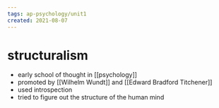```yaml
---
tags: ap-psychology/unit1 
created: 2021-08-07
---
```


# structuralism

- early school of thought in [[psychology]]
- promoted by [[Wilhelm Wundt]] and [[Edward Bradford Titchener]]
- used introspection
- tried to figure out the structure of the human mind 
